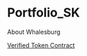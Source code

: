 # Portfolio_SK

About Whalesburg

[Verified Token Contract](https://rinkeby.etherscan.io/address/0xfcd7437ae7a255b66059010c79a56efa432cdebf)

